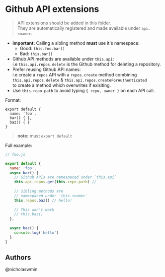 # Github API extensions
   
> API extensions should be added in this folder.  
> They are automatically registered and made available under `api.<name>`.

- **important:** Calling a sibling method **must** use it's namespace:   
  - Good: `this.foo.bar()` 
  - Bad: `this.bar()`
- Github API methods are available under `this.api`:  
    i.e `this.api.repos.delete` is the Github method for deleting a repository.
- Prefer reusing Github API names:  
  i.e create a `repos` API with a `repos.create` method combining    
  `this.api.repos.delete` & `this.api.repos.createForAuthenticated`   
  to create a method which overwrites if exisiting.   
- Use `this.repo.path` to avoid typing `{ repo, owner }` on each API call.

Format:

```
export default {
  name: 'foo',
  bar() { },
  baz() { }
}
```

> **note:** must `export default` 

Full example:

```js
// foo.js

export default {
  name: 'foo',
  async bar() {
    // Github APIs are namespaced under `this.api`
    this.api.repos.get(this.repo.path) // 
    
    // Sibling methods are 
    // namespaced under `this.<name>`
    this.repos.baz() // hello!
    
    // This won't work
    // this.baz()
  },
  
  async baz() {
    console.log('hello')
  }
}
```

## Authors

@nicholaswmin
